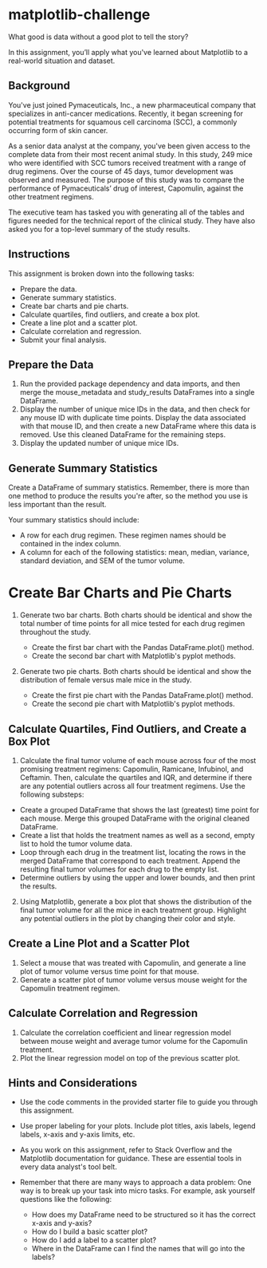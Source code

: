 # matplotlib-challenge

What good is data without a good plot to tell the story?

In this assignment, you’ll apply what you've learned about Matplotlib to a real-world situation and dataset.

## Background
You've just joined Pymaceuticals, Inc., a new pharmaceutical company that specializes in anti-cancer medications. Recently, it began screening for potential treatments for squamous cell carcinoma (SCC), a commonly occurring form of skin cancer.

As a senior data analyst at the company, you've been given access to the complete data from their most recent animal study. In this study, 249 mice who were identified with SCC tumors received treatment with a range of drug regimens. Over the course of 45 days, tumor development was observed and measured. The purpose of this study was to compare the performance of Pymaceuticals’ drug of interest, Capomulin, against the other treatment regimens.

The executive team has tasked you with generating all of the tables and figures needed for the technical report of the clinical study. They have also asked you for a top-level summary of the study results.

## Instructions
This assignment is broken down into the following tasks:

* Prepare the data.
* Generate summary statistics.
* Create bar charts and pie charts.
* Calculate quartiles, find outliers, and create a box plot.
* Create a line plot and a scatter plot.
* Calculate correlation and regression.
* Submit your final analysis.

## Prepare the Data
1. Run the provided package dependency and data imports, and then merge the mouse_metadata and study_results DataFrames into a single DataFrame.
2. Display the number of unique mice IDs in the data, and then check for any mouse ID with duplicate time points. Display the data associated with that mouse ID, and then create a new DataFrame where this data is removed. Use this cleaned DataFrame for the remaining steps.
3. Display the updated number of unique mice IDs.

## Generate Summary Statistics
Create a DataFrame of summary statistics. Remember, there is more than one method to produce the results you're after, so the method you use is less important than the result.

Your summary statistics should include:

* A row for each drug regimen. These regimen names should be contained in the index column.
* A column for each of the following statistics: mean, median, variance, standard deviation, and SEM of the tumor volume.

# Create Bar Charts and Pie Charts
1. Generate two bar charts. Both charts should be identical and show the total number of time points for all mice tested for each drug regimen throughout the study.

      * Create the first bar chart with the Pandas DataFrame.plot() method.
      * Create the second bar chart with Matplotlib's pyplot methods.

2. Generate two pie charts. Both charts should be identical and show the distribution of female versus male mice in the study.

      * Create the first pie chart with the Pandas DataFrame.plot() method.
      * Create the second pie chart with Matplotlib's pyplot methods.

## Calculate Quartiles, Find Outliers, and Create a Box Plot
1. Calculate the final tumor volume of each mouse across four of the most promising treatment regimens: Capomulin, Ramicane, Infubinol, and Ceftamin. Then, calculate the quartiles and IQR, and determine if there are any potential outliers across all four treatment regimens. Use the following substeps:

* Create a grouped DataFrame that shows the last (greatest) time point for each mouse. Merge this grouped DataFrame with the original cleaned DataFrame.
* Create a list that holds the treatment names as well as a second, empty list to hold the tumor volume data.
* Loop through each drug in the treatment list, locating the rows in the merged DataFrame that correspond to each treatment. Append the resulting final tumor volumes for each drug to the empty list.
* Determine outliers by using the upper and lower bounds, and then print the results.

2. Using Matplotlib, generate a box plot that shows the distribution of the final tumor volume for all the mice in each treatment group. Highlight any potential outliers in the plot by changing their color and style.

## Create a Line Plot and a Scatter Plot
1. Select a mouse that was treated with Capomulin, and generate a line plot of tumor volume versus time point for that mouse.
2. Generate a scatter plot of tumor volume versus mouse weight for the Capomulin treatment regimen.

## Calculate Correlation and Regression
1. Calculate the correlation coefficient and linear regression model between mouse weight and average tumor volume for the Capomulin treatment.
2. Plot the linear regression model on top of the previous scatter plot.

## Hints and Considerations
* Use the code comments in the provided starter file to guide you through this assignment.

* Use proper labeling for your plots. Include plot titles, axis labels, legend labels, x-axis and y-axis limits, etc.

* As you work on this assignment, refer to Stack Overflow and the Matplotlib documentation for guidance. These are essential tools in every data analyst's tool belt.

* Remember that there are many ways to approach a data problem: One way is to break up your task into micro tasks. For example, ask yourself questions like the following:
     * How does my DataFrame need to be structured so it has the correct x-axis and y-axis?
     * How do I build a basic scatter plot?
     * How do I add a label to a scatter plot?
     * Where in the DataFrame can I find the names that will go into the labels?
     




